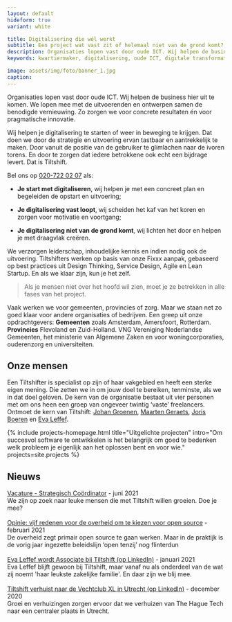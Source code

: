 ```yaml
---
layout: default
hideform: true
variant: white

title: Digitalisering die wél werkt
subtitle: Een project wat vast zit of helemaal niet van de grond komt? Klaar met oude ICT? Wij lossen het op!
description: Organisaties lopen vast door oude ICT. Wij helpen de business hier uit te komen. We lopen mee met de uitvoerenden en ontwerpen samen de benodigde vernieuwing. Zo zorgen we voor concrete resultaten én voor pragmatische innovatie.
keywords: kwartiermaker, digitalisering, oude ICT, digitale transformatie, probleemgedreven innovatie, software design thinking, human centered design, service design, lean startup, lean ux, agile development, xp, scrum, labs, apps, projecten, advies, consultancy, overheid, overheden, publieke sector, mens centraal, common ground, open source, creative commons, creative thinking, open collaboration, Fixxx, Push

image: assets/img/foto/banner_1.jpg
caption: 
---
```

<a name="Wat we doen"/>

Organisaties lopen vast door oude ICT. Wij helpen de business hier uit te komen. We lopen mee met de uitvoerenden en ontwerpen samen de benodigde vernieuwing. Zo zorgen we voor concrete resultaten én voor pragmatische innovatie.

Wij helpen je digitalisering te starten of weer in beweging te krijgen. Dat doen we door de strategie en uitvoering ervan tastbaar en aantrekkelijk te maken. Door vanuit de positie van de gebruiker te glimlachen naar de ivoren torens. En door te zorgen dat iedere betrokkene ook echt een bijdrage levert. Dat is Tiltshift.

Bel ons op <a href="tel:+31207220207">020-722 02 07</a> als:

- **Je start met digitaliseren**, wij helpen je met een concreet plan en begeleiden de opstart en uitvoering;

- **Je digitalisering vast loopt**, wij scheiden het kaf van het koren en zorgen voor motivatie en voortgang;

- **Je digitalisering niet van de grond komt**, wij lichten het door en helpen je met draagvlak creëren.

We verzorgen leiderschap, inhoudelijke kennis en indien nodig ook de uitvoering. Tiltshifters werken op basis van onze Fixxx aanpak, gebaseerd op best practices uit Design Thinking, Service Design, Agile en Lean Startup. En als we klaar zijn, kun je het zelf.

> Als je mensen niet over het hoofd wil zien, moet je ze betrekken in alle fases van het project.

Vaak werken we voor gemeenten, provincies of zorg. Maar we staan net zo goed klaar voor andere organisaties of bedrijven. Een greep uit onze opdrachtgevers: **Gemeenten** zoals Amsterdam, Amersfoort, Rotterdam. **Provincies** Flevoland en Zuid-Holland. VNG Vereniging Nederlandse Gemeenten, het ministerie van Algemene Zaken en voor woningcorporaties, ouderenzorg en universiteiten.

## Onze mensen
Een Tiltshifter is specialist op zijn of haar vakgebied en heeft een sterke eigen mening. Die zetten we in om jouw doel te bereiken, tenminste, als we in dat doel geloven. De kern van de organisatie bestaat uit vier personen met om ons heen een groep van ongeveer twintig ‘vaste’ freelancers. 
Ontmoet de kern van Tiltshift: [Johan Groenen](/mensen/johan-groenen/), [Maarten Geraets](/mensen/maarten-geraets/), [Joris Boeren](/mensen/joris-boeren/) en [Eva Leffef](/mensen/eva-leffef/).


{% include projects-homepage.html title="Uitgelichte projecten" intro="Om succesvol software te ontwikkelen is het belangrijk om goed te bedenken welk probleem je eigenlijk aan het oplossen bent en voor wie." projects=site.projects %}

## Nieuws
[Vacature - Strategisch Coördinator](/2021/06/30/Vacature-Strategisch-Coordinator.html) - juni 2021<br>We zijn op zoek naar leuke mensen die met Tiltshift willen groeien. Doe je mee?
<br><br>
[Opinie: vijf redenen voor de overheid om te kiezen voor open source](https://www.tiltshift.nl/2021/02/08/Vijf-redenen-voor-de-overheid-om-te-kiezen-voor-open-source.html) - februari 2021<br>De overheid zegt primair open source te gaan werken. Maar in de praktijk is de vorig jaar ingezette beleidslijn ‘open tenzij’ nog flinterdun
<br><br>
[Eva Leffef wordt Associate bij Tiltshift (op LinkedIn)](https://www.linkedin.com/feed/update/urn:li:activity:6759385123508117504) - januari 2021<br>Eva Leffef blijft gewoon bij Tiltshift, maar vanaf nu als onderdeel van de wat zij noemt 'haar leukste zakelijke familie'. En daar zijn we blij mee.
<br><br>
[Tiltshift verhuist naar de Vechtclub XL in Utrecht (op LinkedIn)](https://www.linkedin.com/feed/update/urn:li:activity:6746708254681890816) - december 2020<br>Groei en verhuizingen zorgen ervoor dat we verhuizen van The Hague Tech naar een centraler plaats in Utrecht.
